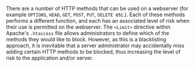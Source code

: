 There are a number of HTTP methods that can be used on a webserver
(for example `OPTIONS`, `HEAD`, `GET`, `POST`, `PUT`, `DELETE `etc.).
Each of these methods performs a different function, and each has an
associated level of risk when their use is permitted on the webserver.
The `<Limit>` directive within Apache's `.htaccess` file allows
administrators to define which of the methods they would like to
block. However, as this is a blacklisting approach, it is inevitable
that a server administrator may accidentally miss adding certain HTTP
methods to be blocked, thus increasing the level of risk to the
application and/or server.